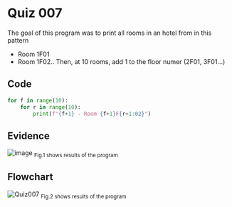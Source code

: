 # Quiz 007
The goal of this program was to print all rooms in an hotel from in this pattern
- Room 1F01
- Room 1F02..
Then, at 10 rooms, add 1 to the floor numer (2F01, 3F01...)

## Code

```py
for f in range(10):
    for r in range(10):
        print(f"{f+1} - Room {f+1}F{r+1:02}")      
```

## Evidence
![image](https://github.com/Amine-Itani/Unit-1/assets/123438294/4b58dfe9-3843-4f69-a0bd-377d8bd5141a)
<sub>Fig.1 shows results of the program

## Flowchart
![Quiz007](https://github.com/Amine-Itani/Unit-1/assets/123438294/4f8b2d75-83f0-4dfe-ab66-e54bb123d515)
<sub>Fig.2 shows results of the program
